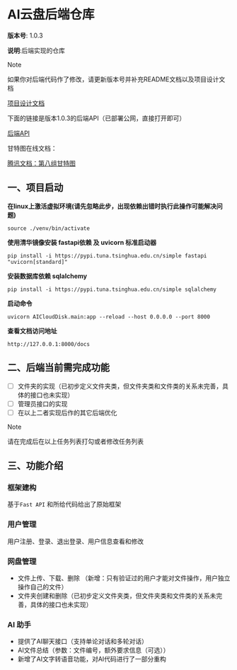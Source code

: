 # AI云盘后端仓库

**版本号**: 1.0.3

**说明**:后端实现的仓库

> [!NOTE]
>
> 如果你对后端代码作了修改，请更新版本号并补充README文档以及项目设计文档
>
> [项目设计文档](https://docs.qq.com/doc/DWENkYmJudmpzTHR1?scene=665ee40978d603bf2a0ba7bbwd6Ss1)

下面的链接是版本1.0.3的后端API（已部署公网，直接打开即可）

[后端API](http://115.29.186.14:8000/docs)

甘特图在线文档：

[腾讯文档：第八组甘特图](https://docs.qq.com/sheet/DRmJadHlabXlLY2h0?tab=000001)

## 一、项目启动

**在linux上激活虚拟环境(请先忽略此步，出现依赖出错时执行此操作可能解决问题)**

```
source ./venv/bin/activate
```

**使用清华镜像安装 fastapi依赖 及  uvicorn 标准启动器**

```
pip install -i https://pypi.tuna.tsinghua.edu.cn/simple fastapi "uvicorn[standard]"
```

**安装数据库依赖 sqlalchemy**

```
pip install -i https://pypi.tuna.tsinghua.edu.cn/simple sqlalchemy
```

**启动命令**

```
uvicorn AICloudDisk.main:app --reload --host 0.0.0.0 --port 8000
```

**查看文档访问地址**

```
http://127.0.0.1:8000/docs
```

## 二、后端当前需完成功能

- [ ] 文件夹的实现（已初步定义文件夹类，但文件夹类和文件类的关系未完善，具体的接口也未实现）
- [ ] 管理员接口的实现
- [ ] 在以上二者实现后作的其它后端优化

> [!NOTE]
>
> 请在完成后在以上任务列表打勾或者修改任务列表

## 三、功能介绍

### 框架建构

基于`Fast API` 和所给代码给出了原始框架

### **用户管理**

用户注册、登录、退出登录、用户信息查看和修改

### 网盘管理

- 文件上传、下载、删除 （新增：只有验证过的用户才能对文件操作，用户独立操作自己的文件）
- 文件夹创建和删除（已初步定义文件夹类，但文件夹类和文件类的关系未完善，具体的接口也未实现）

### AI 助手

- 提供了AI聊天接口（支持单论对话和多轮对话）
- AI文件总结（参数：文件编号，额外要求信息（可选））
- 新增了AI文字转语音功能，对AI代码进行了一部分重构

